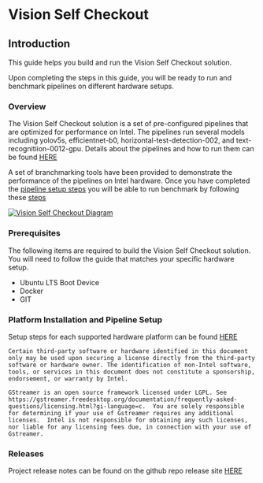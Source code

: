 # Vision Self Checkout

## Introduction
This guide helps you build and run the Vision Self Checkout solution.

Upon completing the steps in this guide, you will be ready to run and benchmark pipelines on different hardware setups.

### Overview

The Vision Self Checkout solution is a set of pre-configured pipelines that are optimized for performance on Intel. The pipelines run several models including yolov5s, efficientnet-b0, horizontal-test-detection-002, and text-recognitiion-0012-gpu. Details about the pipelines and how to run them can be found [HERE](./pipelinesetup.md)

A set of branchmarking tools have been provided to demonstrate the performance of the pipelines on Intel hardware. Once you have completed the [pipeline setup steps](./pipelinesetup.md) you will be able to run benchmark by following these [steps](./benchmark.md) 

[![Vision Self Checkout Diagram](./images/vision-checkout-1.0.png)](./images/vision-checkout-1.0.png)

### Prerequisites

The following items are required to build the Vision Self Checkout solution. You will need to follow the guide that matches your specific hardware setup.

- Ubuntu LTS Boot Device
- Docker
- GIT

### Platform Installation and Pipeline Setup

Setup steps for each supported hardware platform can be found [HERE](./hardwaresetup.md)

    Certain third-party software or hardware identified in this document only may be used upon securing a license directly from the third-party software or hardware owner. The identification of non-Intel software, tools, or services in this document does not constitute a sponsorship, endorsement, or warranty by Intel.

    GStreamer is an open source framework licensed under LGPL. See https://gstreamer.freedesktop.org/documentation/frequently-asked-questions/licensing.html?gi-language=c.  You are solely responsible for determining if your use of Gstreamer requires any additional licenses.  Intel is not responsible for obtaining any such licenses, nor liable for any licensing fees due, in connection with your use of Gstreamer.

### Releases

Project release notes can be found on the github repo release site [HERE](https://github.com/intel-retail/vision-self-checkout/releases)
